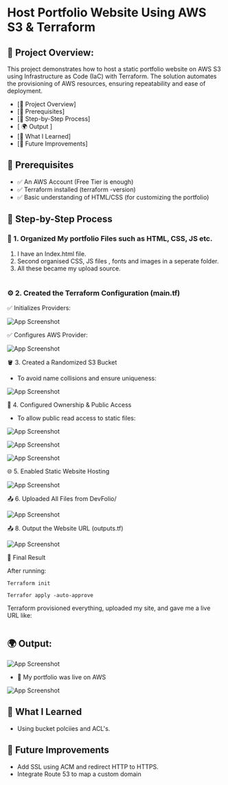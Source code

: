 
# Host Portfolio Website Using AWS S3 & Terraform



## 📌 Project Overview:

This project demonstrates how to host a static portfolio website on AWS S3 using Infrastructure as Code (IaC) with Terraform.
The solution automates the provisioning of AWS resources, ensuring repeatability and ease of deployment.

- [📌 Project Overview]
- [🔧 Prerequisites]
- [🧱 Step-by-Step Process]
- [ 🌍 Output ]
- [🧠 What I Learned]
- [📌 Future Improvements]






## 🔧 Prerequisites

- ✅ An AWS Account (Free Tier is enough)
- ✅ Terraform installed (terraform -version)
- ✅ Basic understanding of HTML/CSS (for customizing the portfolio)

## 🧱 Step-by-Step Process

### 🥇 1. Organized My portfolio Files such as HTML, CSS, JS etc.
1. I have an Index.html file.
2. Second organised CSS, JS files , fonts and images in a seperate folder.
3. All these became my upload source.
#
### ⚙️ 2. Created the Terraform Configuration (main.tf)

✅ Initializes Providers:

![App Screenshot](https://via.placeholder.com/468x300?text=App+Screenshot+Here)

✅ Configures AWS Provider:

![App Screenshot](https://via.placeholder.com/468x300?text=App+Screenshot+Here)

🪣 3. Created a Randomized S3 Bucket
-  To avoid name collisions and ensure uniqueness:

![App Screenshot](https://via.placeholder.com/468x300?text=App+Screenshot+Here)

🔐 4. Configured Ownership & Public Access
- To allow public read access to static files:

![App Screenshot](https://via.placeholder.com/468x300?text=App+Screenshot+Here)

![App Screenshot](https://via.placeholder.com/468x300?text=App+Screenshot+Here)

![App Screenshot](https://via.placeholder.com/468x300?text=App+Screenshot+Here)


🌐 5. Enabled Static Website Hosting

![App Screenshot](https://via.placeholder.com/468x300?text=App+Screenshot+Here)

📤 6. Uploaded All Files from DevFolio/

![App Screenshot](https://via.placeholder.com/468x300?text=App+Screenshot+Here)


📤 8. Output the Website URL (outputs.tf)

![App Screenshot](https://via.placeholder.com/468x300?text=App+Screenshot+Here)


🧪 Final Result

After running:
```
Terraform init

Terrafor apply -auto-approve
```

Terraform provisioned everything, uploaded my site, and gave me a live URL like:

```

```


## 🌍 Output:

![App Screenshot](https://via.placeholder.com/468x300?text=App+Screenshot+Here)


- 🎉 My portfolio was live on AWS

![App Screenshot](https://via.placeholder.com/468x300?text=App+Screenshot+Here)


## 🧠 What I Learned

- Using bucket polciies and ACL's.


## 📌 Future Improvements

- Add SSL using ACM and redirect HTTP to HTTPS.
- Integrate Route 53 to map a custom domain








